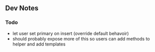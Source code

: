 ## Dev Notes

### Todo

* let user set primary on insert (override default behavoir)
* should probably expose more of this so users can add methods to helper and add templates